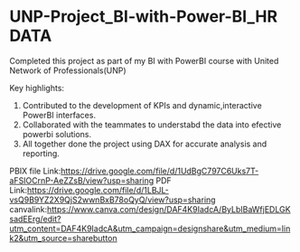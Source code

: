 # UNP-Project_BI-with-Power-BI_HR DATA
Completed this project as part of my BI with PowerBI course with United Network of Professionals(UNP)

Key highlights:

1. Contributed to the development of KPIs and dynamic,interactive PowerBI interfaces.
2. Collaborated with the teammates to understabd the data into efective powerbi solutions.
3. All together done the project using DAX for accurate analysis and reporting.

PBIX file Link:https://drive.google.com/file/d/1UdBgC797C6Uks7T-aFSIOCrnP-AeZZsB/view?usp=sharing
PDF Link:https://drive.google.com/file/d/1LBJL-vsQ9B9YZ2X9QjS2wwnBxB78oQyQ/view?usp=sharing
canvalink:https://www.canva.com/design/DAF4K9IadcA/ByLbIBaWfjEDLGKsadEErg/edit?utm_content=DAF4K9IadcA&utm_campaign=designshare&utm_medium=link2&utm_source=sharebutton
